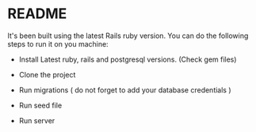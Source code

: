 # README

It's been built using the latest Rails ruby version. You can do the following steps to run it on you machine:


* Install Latest ruby, rails and postgresql versions. (Check gem files)

* Clone the project

* Run migrations ( do not forget to add your database credentials )

* Run seed file

* Run server
